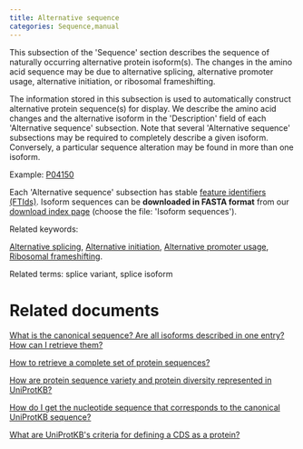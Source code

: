 ```yaml
---
title: Alternative sequence
categories: Sequence,manual
---
```


This subsection of the 'Sequence' section describes the sequence of naturally occurring alternative protein isoform(s). The changes in the amino acid sequence may be due to alternative splicing, alternative promoter usage, alternative initiation, or ribosomal frameshifting.

The information stored in this subsection is used to automatically construct alternative protein sequence(s) for display. We describe the amino acid changes and the alternative isoform in the 'Description' field of each 'Alternative sequence' subsection. Note that several 'Alternative sequence' subsections may be required to completely describe a given isoform. Conversely, a particular sequence alteration may be found in more than one isoform.

Example: [P04150](https://www.uniprot.org/uniprotkb/P04150#sequences)

Each 'Alternative sequence' subsection has stable [feature identifiers (FTIds)](https://www.uniprot.org/help/sequence%5Fannotation#annotation%5Fid). Isoform sequences can be **downloaded in FASTA format** from our [download index page](https://www.uniprot.org/downloads) (choose the file: 'Isoform sequences').

Related keywords:

[Alternative splicing](https://www.uniprot.org/keywords/25), [Alternative initiation](https://www.uniprot.org/keywords/24), [Alternative promoter usage](https://www.uniprot.org/keywords/877), [Ribosomal frameshifting](https://www.uniprot.org/keywords/688).

Related terms: splice variant, splice isoform

# Related documents

[What is the canonical sequence? Are all isoforms described in one entry? How can I retrieve them?](https://www.uniprot.org/help/canonical%5Fand%5Fisoforms)

[How to retrieve a complete set of protein sequences?](https://www.uniprot.org/help/retrieve%5Fsets)

[How are protein sequence variety and protein diversity represented in UniProtKB?](https://www.uniprot.org/help/protein%5Fdiversity)

[How do I get the nucleotide sequence that corresponds to the canonical UniProtKB sequence?](https://www.uniprot.org/help/canonical%5Fnucleotide)

[What are UniProtKB's criteria for defining a CDS as a protein?](https://www.uniprot.org/help/cds%5Fprotein%5Fdefinition)
